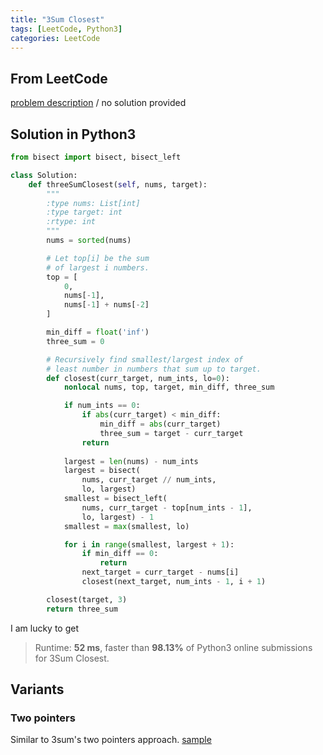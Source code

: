 ```yaml
---
title: "3Sum Closest"
tags: [LeetCode, Python3]
categories: LeetCode
---
```


## From LeetCode
[problem description](https://leetcode.com/problems/3sum-closest/)
/
no solution provided

## Solution in Python3
```python
from bisect import bisect, bisect_left

class Solution:
    def threeSumClosest(self, nums, target):
        """
        :type nums: List[int]
        :type target: int
        :rtype: int
        """
        nums = sorted(nums)

        # Let top[i] be the sum 
        # of largest i numbers.
        top = [
            0,
            nums[-1],
            nums[-1] + nums[-2]
        ]

        min_diff = float('inf')
        three_sum = 0

        # Recursively find smallest/largest index of
        # least number in numbers that sum up to target.
        def closest(curr_target, num_ints, lo=0):
            nonlocal nums, top, target, min_diff, three_sum

            if num_ints == 0:
                if abs(curr_target) < min_diff:
                    min_diff = abs(curr_target)
                    three_sum = target - curr_target
                return
            
            largest = len(nums) - num_ints
            largest = bisect(
                nums, curr_target // num_ints,
                lo, largest)
            smallest = bisect_left(
                nums, curr_target - top[num_ints - 1], 
                lo, largest) - 1
            smallest = max(smallest, lo)

            for i in range(smallest, largest + 1): 
                if min_diff == 0:
                    return
                next_target = curr_target - nums[i]
                closest(next_target, num_ints - 1, i + 1)

        closest(target, 3)
        return three_sum
```
I am lucky to get
> Runtime: **52 ms**, faster than **98.13%** of Python3 online submissions for 3Sum Closest.

## Variants

### Two pointers
Similar to 3sum's two pointers approach. [sample](https://github.com/qiyuangong/leetcode/blob/master/python/016_3Sum_Closest.py)